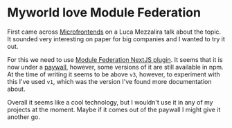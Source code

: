 # Myworld love Module Federation

First came across [Microfrontends](https://micro-frontends.org/) on a Luca Mezzalira talk about the topic. It sounded very interesting on paper for big companies and I wanted to try it out.

For this we need to use [Module Federation NextJS plugin](https://www.npmjs.com/package/@module-federation/nextjs-mf). It seems that it is now under a [paywall](https://app.privjs.com/buy/packageDetail?pkg=@module-federation/nextjs-mf), however, some versions of it are still available in npm. At the time of writing it seems to be above `v3`, however, to experiment with this I've used `v1`, which was the version I've found more documentation about.

Overall it seems like a cool technology, but I wouldn't use it in any of my projects at the moment. Maybe if it comes out of the paywall I might give it another go.


